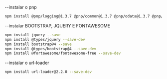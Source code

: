 --instalar o pnp

````bash
npm install @pnp/logging@1.3.7 @pnp/common@1.3.7 @pnp/odata@1.3.7 @pnp/sp@1.3.7 --save
````

--instalar BOOTSTRAP, JQUERY E FONTAWESOME

````bash
npm install jquery --save
npm install @types/jquery --save-dev
npm install bootstrap@4 --save
npm install @types/bootstrap@4 --save-dev
npm install @fortawesome/fontawesome-free --save-dev
````

--instalar o url-loader

````bash
npm install url-loader@2.2.0 --save-dev
````
